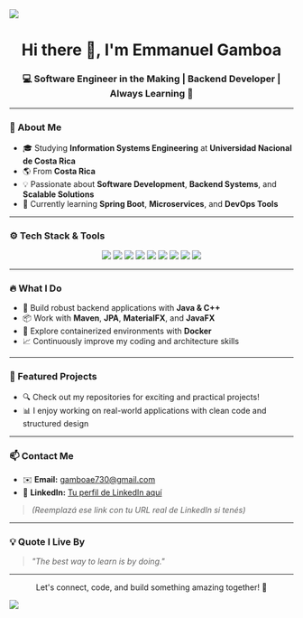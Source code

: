 <!-- Banner superior -->
<img src="https://capsule-render.vercel.app/api?type=waving&color=0:3B82F6,100:10B981&height=200&section=header&text=Emmanuel%20Gamboa%20🚀&fontSize=40&fontColor=ffffff" />

<h1 align="center">Hi there 👋, I'm Emmanuel Gamboa</h1>
<h3 align="center">💻 Software Engineer in the Making | Backend Developer | Always Learning 🚀</h3>

---

### 📍 About Me

- 🎓 Studying **Information Systems Engineering** at **Universidad Nacional de Costa Rica**  
- 🌎 From **Costa Rica**
- 💡 Passionate about **Software Development**, **Backend Systems**, and **Scalable Solutions**
- 🌱 Currently learning **Spring Boot**, **Microservices**, and **DevOps Tools**

---

### ⚙️ Tech Stack & Tools

<p align="center">
  <img src="https://img.shields.io/badge/Java-007396?style=for-the-badge&logo=java&logoColor=white" />
  <img src="https://img.shields.io/badge/C++-00599C?style=for-the-badge&logo=c%2B%2B&logoColor=white" />
  <img src="https://img.shields.io/badge/Maven-C71A36?style=for-the-badge&logo=apachemaven&logoColor=white" />
  <img src="https://img.shields.io/badge/JavaFX-1B1F23?style=for-the-badge&logo=java&logoColor=white" />
  <img src="https://img.shields.io/badge/MaterialFX-0A66C2?style=for-the-badge" />
  <img src="https://img.shields.io/badge/JPA-6DB33F?style=for-the-badge" />
  <img src="https://img.shields.io/badge/Docker-2496ED?style=for-the-badge&logo=docker&logoColor=white" />
  <img src="https://img.shields.io/badge/IntelliJ IDEA-000000?style=for-the-badge&logo=intellijidea&logoColor=white" />
  <img src="https://img.shields.io/badge/NetBeans-1B6AC6?style=for-the-badge&logo=apachenetbeanside&logoColor=white" />
</p>

---

### 🔥 What I Do

- 🧠 Build robust backend applications with **Java & C++**
- 📦 Work with **Maven**, **JPA**, **MaterialFX**, and **JavaFX**
- 🐳 Explore containerized environments with **Docker**
- 📈 Continuously improve my coding and architecture skills

---

### 📂 Featured Projects

- 🔍 Check out my repositories for exciting and practical projects!
- 📊 I enjoy working on real-world applications with clean code and structured design

---

### 📫 Contact Me

- ✉️ **Email:** [gamboae730@gmail.com](mailto:gamboae730@gmail.com)  
- 💼 **LinkedIn:** [Tu perfil de LinkedIn aquí](https://www.linkedin.com/in/TU_USUARIO_LINKEDIN)

> *(Reemplazá ese link con tu URL real de LinkedIn si tenés)*

---

### 💡 Quote I Live By
> *"The best way to learn is by doing."*

---

<p align="center">Let's connect, code, and build something amazing together! 🚀</p>

<img src="https://capsule-render.vercel.app/api?type=waving&color=0:10B981,100:3B82F6&height=150&section=footer"/>
